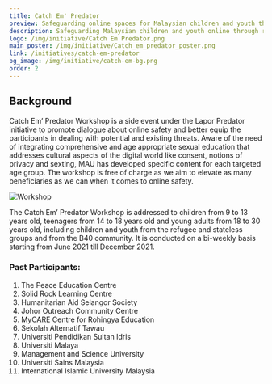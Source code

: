 ```yaml
---
title: Catch Em' Predator
preview: Safeguarding online spaces for Malaysian children and youth through rights-based advocacy.
description: Safeguarding Malaysian children and youth online through rights advocacy
logo: /img/initiative/Catch Em Predator.png
main_poster: /img/initiative/Catch_em_predator_poster.png
link: /initiatives/catch-em-predator
bg_image: /img/initiative/catch-em-bg.png
order: 2
---
```



## Background

Catch Em’ Predator Workshop is a side event under the <nuxt-link to="/lapor-predatory">Lapor Predator initiative</nuxt-link> to promote dialogue about online safety and better equip the participants in dealing with potential and existing threats. Aware of the need of integrating comprehensive and age appropriate sexual education that addresses cultural aspects of the digital world like consent, notions of privacy and sexting, MAU has developed specific content for each targeted age group. The workshop is free of charge as we aim to elevate as many beneficiaries as we can when it comes to online safety.

![Workshop](/img/initiative/Our_Initiatives_CEP.png)

The Catch Em’ Predator Workshop is addressed to children from 9 to 13 years old, teenagers from 14 to 18 years old and young adults from 18 to 30 years old, including children and youth from the refugee and stateless groups and from the B40 community. It is conducted on a bi-weekly basis starting from June 2021 till December 2021.

### Past Participants:

1. The Peace Education Centre
2. Solid Rock Learning Centre
3. Humanitarian Aid Selangor Society
4. Johor Outreach Community Centre
5. MyCARE Centre for Rohingya Education
6. Sekolah Alternatif Tawau
7. Universiti Pendidikan Sultan Idris
8. Universiti Malaya
9. Management and Science University
10. Universiti Sains Malaysia
11. International Islamic University Malaysia
